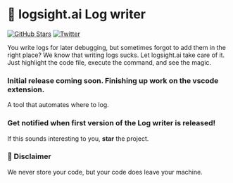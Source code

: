 # :memo: logsight.ai Log writer

[![GitHub Stars](https://img.shields.io/github/stars/aiops/log-writer?style=social)](https://github.com/aiops/log-writer) [![Twitter](https://img.shields.io/twitter/follow/logsight.svg?label=logsight&style=flat&logo=twitter&logoColor=4FADFF)](https://twitter.com/logsight)

You write logs for later debugging, but sometimes forgot to add them in the right place? We know that writing logs sucks. Let logsight.ai take care of it. Just highlight the code file, execute the command, and see the magic.

### Initial release coming soon. Finishing up work on the vscode extension. 
A tool that automates where to log.    


### Get notified when first version of the Log writer is released!
If this sounds interesting to you, **star** the project.


### :rotating_light: Disclaimer

We never store your code, but your code does leave your machine.